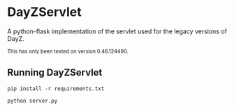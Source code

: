 # DayZServlet
A python-flask implementation of the servlet used for the legacy versions of DayZ.

<sup>This has only been tested on version 0.46.124490.</sup>

## Running DayZServlet
`pip install -r requirements.txt`

`python server.py`

